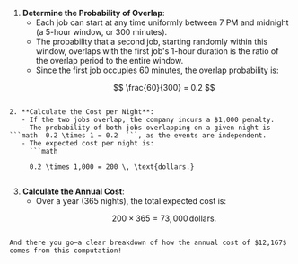 
1. **Determine the Probability of Overlap**:
   - Each job can start at any time uniformly between 7 PM and midnight (a 5-hour window, or 300 minutes). 
   - The probability that a second job, starting randomly within this window, overlaps with the first job's 1-hour duration is the ratio of the overlap period to the entire window.
   - Since the first job occupies 60 minutes, the overlap probability is:
     ```math

     \frac{60}{300} = 0.2
     
```

2. **Calculate the Cost per Night**:
   - If the two jobs overlap, the company incurs a $1,000 penalty.
   - The probability of both jobs overlapping on a given night is ```math  0.2 \times 1 = 0.2  ```, as the events are independent.
   - The expected cost per night is:
     ```math

     0.2 \times 1,000 = 200 \, \text{dollars.}
     
```

3. **Calculate the Annual Cost**:
   - Over a year (365 nights), the total expected cost is:
     ```math

     200 \times 365 = 73,000 \, \text{dollars.}
     
```

And there you go—a clear breakdown of how the annual cost of $12,167$ comes from this computation!
